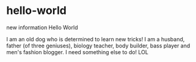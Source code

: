 # hello-world
new information
Hello World

I am an old dog who is determined to learn new tricks! I am a husband, father (of three geniuses), biology teacher, body builder, bass player and men's fashion blogger. I need something else to do! LOL
